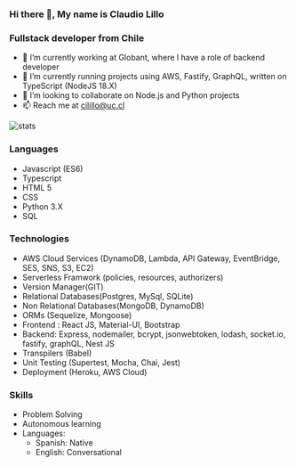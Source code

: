 ### Hi there 👋, My name is Claudio Lillo
### Fullstack developer from Chile

<!-- Esto es un comentario -->



- 🔭 I’m currently working at Globant, where I have a role of backend developer
- 🌱 I’m currently running projects using AWS, Fastify, GraphQL, written on TypeScript (NodeJS 18.X)
- 👯 I’m looking to collaborate on Node.js and Python projects
- 📫 Reach me at cilillo@uc.cl

<img src="https://github-readme-stats.vercel.app/api?username=claudiolillo&&show_icons=true&title_color=ffffff&icon_color=bb2acf&text_color=daf7dc&bg_color=151515" alt="stats"/>

### Languages
- Javascript (ES6)
- Typescript
- HTML 5
- CSS
- Python 3.X
- SQL

### Technologies
- AWS Cloud Services (DynamoDB, Lambda, API Gateway, EventBridge, SES, SNS, S3, EC2)
- Serverless Framwork (policies, resources, authorizers)
- Version Manager(GIT)
- Relational Databases(Postgres, MySql, SQLite)
- Non Relational Databases(MongoDB, DynamoDB)
- ORMs (Sequelize, Mongoose)
- Frontend : React JS, Material-UI, Bootstrap
- Backend: Express, nodemailer, bcrypt, jsonwebtoken, lodash, socket.io, fastify, graphQL, Nest JS
- Transpilers (Babel)
- Unit Testing (Supertest, Mocha, Chai, Jest)
- Deployment (Heroku, AWS Cloud)

### Skills
- Problem Solving
- Autonomous learning
- Languages:
  - Spanish: Native
  - English: Conversational



